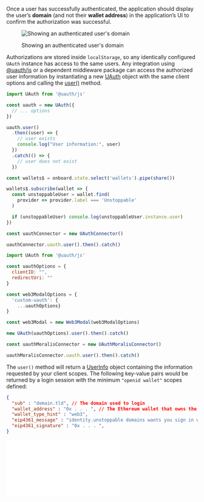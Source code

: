 Once a user has successfully authenticated, the application should display the user’s **domain** (and not their **wallet address**) in the application’s UI to confirm the authorization was successful.

<figure>

![Showing an authenticated user's domain](../../../static/images/third-UI-example-login-domains.png '#width=50%')

<figcaption>Showing an authenticated user's domain</figcaption>
</figure>

Authorizations are stored inside `localStorage`, so any identically configured `UAuth` instance has access to the same users.
Any integration using [@uauth/js](/login-with-unstoppable/libraries/uauth-js.md) or a dependent middleware package can access the authorized user information by instantiating a new [UAuth](/login-with-unstoppable/libraries/uauth-js.md#client) object with the same client options and calling the [user()](/login-with-unstoppable/libraries/uauth-js.md#user) method.

```javascript @uauth/js
import UAuth from '@uauth/js'

const uauth = new UAuth({
  // ... options
})

uauth.user()
  .then((user) => {
    // user exists
    console.log("User information:", user)
  })
  .catch(() => {
    // user does not exist
  })
```

```javascript web3-onboard
const wallets$ = onboard.state.select('wallets').pipe(share())

wallets$.subscribe(wallet => {
  const unstoppableUser = wallet.find(
    provider => provider.label === 'Unstoppable'
  )

  if (unstoppableUser) console.log(unstoppableUser.instance.user)
})
```

```javascript web3-react
const uauthConnector = new UAuthConnector()

uauthConnector.uauth.user().then().catch()
```

```javascript web3modal
import UAuth from '@uauth/js'

const uauthOptions = {
  clientID: "",
  redirectUri: ""
}

const web3ModalOptions = {
  'custom-uauth': {
    ...uauthOptions}
}

const web3Modal = new Web3Modal(web3ModalOptions)

new UAuth(uauthOptions).user().then().catch()
```

```javascript moralis
const uauthMoralisConnector = new UAuthMoralisConnector()

uauthMoralisConnector.uauth.user().then().catch()

```

The `user()` method will return a [UserInfo](/login-with-unstoppable/libraries/uauth-js.md#userinfo) object containing the information requested by your client scopes. The following key-value pairs would be returned by a login session with the minimum `"openid wallet"` scopes defined:

```json
{
  "sub" : "domain.tld", // The domain used to login
  "wallet_address" : "0x . . . ", // The Ethereum wallet that owns the domain
  "wallet_type_hint" : "web3",
  "eip4361_message" : "identity.unstoppable domains wants you sign in with your Ethereum account: . . . ",
  "eip4361_signature" : "0x . . . ",
}
```

<embed src="/snippets/_discord.md" />